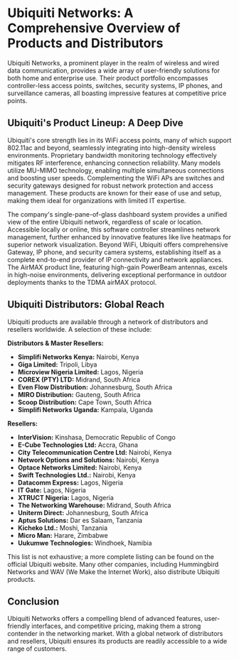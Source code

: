 # Ubiquiti Networks: A Comprehensive Overview of Products and Distributors

Ubiquiti Networks, a prominent player in the realm of wireless and wired data communication, provides a wide array of user-friendly solutions for both home and enterprise use.  Their product portfolio encompasses controller-less access points, switches, security systems, IP phones, and surveillance cameras, all boasting impressive features at competitive price points.

## Ubiquiti's Product Lineup: A Deep Dive

Ubiquiti's core strength lies in its WiFi access points, many of which support 802.11ac and beyond, seamlessly integrating into high-density wireless environments.  Proprietary bandwidth monitoring technology effectively mitigates RF interference, enhancing connection reliability.  Many models utilize MU-MIMO technology, enabling multiple simultaneous connections and boosting user speeds.  Complementing the WiFi APs are switches and security gateways designed for robust network protection and access management.  These products are known for their ease of use and setup, making them ideal for organizations with limited IT expertise.

The company's single-pane-of-glass dashboard system provides a unified view of the entire Ubiquiti network, regardless of scale or location. Accessible locally or online, this software controller streamlines network management, further enhanced by innovative features like live heatmaps for superior network visualization.  Beyond WiFi, Ubiquiti offers comprehensive Gateway, IP phone, and security camera systems, establishing itself as a complete end-to-end provider of IP connectivity and network appliances.  The AirMAX product line, featuring high-gain PowerBeam antennas, excels in high-noise environments, delivering exceptional performance in outdoor deployments thanks to the TDMA airMAX protocol.


## Ubiquiti Distributors: Global Reach

Ubiquiti products are available through a network of distributors and resellers worldwide.  A selection of these include:

**Distributors & Master Resellers:**

* **Simplifi Networks Kenya:** Nairobi, Kenya
* **Giga Limited:** Tripoli, Libya
* **Microview Nigeria Limited:** Lagos, Nigeria
* **COREX (PTY) LTD:** Midrand, South Africa
* **Even Flow Distribution:** Johannesburg, South Africa
* **MIRO Distribution:** Gauteng, South Africa
* **Scoop Distribution:** Cape Town, South Africa
* **Simplifi Networks Uganda:** Kampala, Uganda


**Resellers:**

* **InterVision:** Kinshasa, Democratic Republic of Congo
* **E-Cube Technologies Ltd:** Accra, Ghana
* **City Telecommunication Centre Ltd:** Nairobi, Kenya
* **Network Options and Solutions:** Nairobi, Kenya
* **Optace Networks Limited:** Nairobi, Kenya
* **Swift Technologies Ltd.:** Nairobi, Kenya
* **Datacomm Express:** Lagos, Nigeria
* **IT Gate:** Lagos, Nigeria
* **XTRUCT Nigeria:** Lagos, Nigeria
* **The Networking Warehouse:** Midrand, South Africa
* **Uniterm Direct:** Johannesburg, South Africa
* **Aptus Solutions:** Dar es Salaam, Tanzania
* **Kicheko Ltd.:** Moshi, Tanzania
* **Micro Man:** Harare, Zimbabwe
* **Uukumwe Technologies:** Windhoek, Namibia

This list is not exhaustive;  a more complete listing can be found on the official Ubiquiti website.  Many other companies, including Hummingbird Networks and WAV (We Make the Internet Work), also distribute Ubiquiti products.

##  Conclusion

Ubiquiti Networks offers a compelling blend of advanced features, user-friendly interfaces, and competitive pricing, making them a strong contender in the networking market.  With a global network of distributors and resellers, Ubiquiti ensures its products are readily accessible to a wide range of customers.
